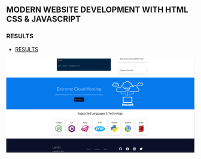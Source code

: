## MODERN WEBSITE DEVELOPMENT WITH HTML CSS & JAVASCRIPT

### RESULTS

- [RESULTS](screenshoot/modernwebsite1.png)

![MODERN WEBSITE](screenshoot/modernwebsite2.png)
